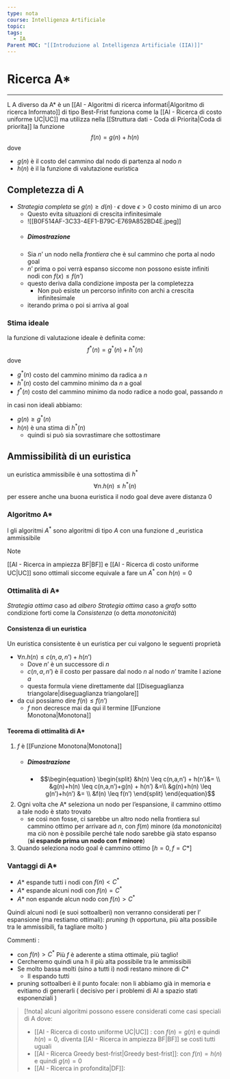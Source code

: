 ```yaml
---
type: nota
course: Intelligenza Artificiale
topic: 
tags:
  - IA
Parent MOC: "[[Introduzione al Intelligenza Artificiale (IIA)]]"
---
```


# Ricerca A* 
---
L A diverso da A* è un [[AI - Algoritmi di ricerca informati|Algoritmo di ricerca Informato]] di tipo Best-Frist  funziona come la [[AI - Ricerca di costo uniforme UC|UC]] ma utilizza nella [[Struttura dati - Coda di Priorita|Coda di priorita]] la funzione $$f(n) = g(n)+h(n)$$
dove
- $g(n)$ è il costo del cammino dal nodo di partenza al nodo $n$
- $h(n)$ è il la funzione di valutazione euristica



## Completezza di A
- _Strategia completa_ se $g(n) \geq d(n) \cdot \epsilon$  dove $\epsilon >0$ costo minimo di un arco
	- Questo evita situazioni di crescita infinitesimale 
	- ![[B0F514AF-3C33-4EF1-B79C-E769A852BD4E.jpeg]]
	- ##### Dimostrazione 
	- Sia $n’$ un nodo nella _frontiera_  che è sul cammino che porta al nodo goal
	- $n’$ prima o poi verrà espanso siccome non possono esiste  infiniti nodi con $f(x) \leq f(n’)$
	- questo deriva dalla condizione imposta per la completezza
		- Non può esiste un percorso infinito con archi a crescita infinitesimale
	- iterando prima o poi si arriva al goal 


### Stima ideale
la funzione di valutazione ideale è definita come:
$$f^*(n)=g^*(n)+h^*(n)$$
dove 
- $g^*(n)$ costo del cammino minimo da radica a $n$
- $h^*(n)$ costo del cammino minimo da $n$ a goal
- $f^*(n)$ costo del cammino minimo da nodo radice a nodo goal, passando $n$

in casi non ideali abbiamo:
- $g(n) \geq g^*(n)$ 
- $h(n)$ è una stima di $h^*(n)$ 
	- quindi si può sia sovrastimare che sottostimare
	 
## Ammissibilità di un euristica
un euristica ammissibile è una sottostima di $h^*$	 $$\forall n.h(n) \leq h^*(n)$$
per essere anche una buona euristica il nodo goal deve avere distanza 0


### Algoritmo A*
l gli algoritmi $A^*$ sono algoritmi di tipo $A$ con una funzione d _euristica ammissibile

>[!note]
>[[AI - Ricerca in ampiezza BF|BF]] e [[AI - Ricerca di costo uniforme UC|UC]] sono ottimali siccome equivale a fare un $A^*$ con $h(n)=0$


### Ottimalità di A*
_Strategia ottima_ caso ad _albero_
_Strategia ottima_ caso a _grafo_ sotto condizione forti come la _Consistenza_ (o detta _monotonicità_)

#### Consistenza di un euristica
Un euristica consistente è un euristica per cui valgono le seguenti proprietà
- $\forall n.h(n) \leq c(n,a,n’) + h(n’)$
	- Dove $n’$ è un successore di $n$
	- $c(n,a,n’)$ è il costo per passare dal nodo $n$ al nodo $n’$ tramite l azione $a$
	- questa formula viene direttamente dal [[Diseguaglianza triangolare|diseguaglianza triangolare]]
-  da cui possiamo dire $f(n) \leq f(n’)$ 
	- $f$ non decresce mai da qui il termine [[Funzione Monotona|Monotona]]
	
	
#### Teorema di ottimalità di A*
1. $f$ è [[Funzione Monotona|Monotona]]
	- ##### Dimostrazione 
		- $$\begin{equation}
			\begin{split}
			&h(n) \leq c(n,a,n’) + h(n’)&= \\
			&g(n)+h(n) \leq c(n,a,n’)+g(n) + h(n’) &=\\
			&g(n)+h(n) \leq g(n’)+h(n’) &= \\
			&f(n) \leq f(n’)
			\end{split}
			\end{equation}$$
2. Ogni volta che A* seleziona un nodo per l’espansione, il cammino ottimo a tale nodo è stato trovato 
	- se così non fosse,  ci sarebbe un altro nodo nella frontiera sul cammino ottimo  per arrivare ad $n$, con $f(m)$ minore (da _monotonicita_)  ma ciò non è possibile perché tale nodo sarebbe già stato espanso (**si espande prima un nodo con f minore**)
3.  Quando seleziona nodo goal è cammino ottimo $[h=0, f=C*]$


### Vantaggi di A*
- $A*$ espande tutti i nodi con $f(n) <C^*$    
- $A*$ espande  alcuni nodi con $f(n) =C^*$ 
- $A*$ non espande alcun nodo con $f(n) > C^*$ 

Quindi alcuni nodi (e suoi sottoalberi) non verranno considerati per l’ espansione (ma restiamo ottimali):
	_pruning_ (h opportuna, più alta possibile tra le ammissibili, fa tagliare molto )


Commenti : 
- con $f(n) > C^*$ Più $f$ è aderente a stima ottimale, più taglio!  
- Cercheremo quindi una h il più alta possibile tra le ammissibili
-  Se molto bassa molti (sino a tutti i) nodi restano minore di $C*$ 
	- Il espando tutti 
- pruning sottoalberi è il punto focale: non li abbiamo già in memoria e evitiamo di generarli  ( decisivo per i problemi di AI a spazio stati esponenziali )


> [!nota]
>   alcuni algoritmi possono essere considerati come casi speciali di A dove:
>  - [[AI - Ricerca di costo uniforme UC|UC]] : con $f(n)= g(n)$ e quindi  $h(n) = 0$, diventa [[AI - Ricerca in ampiezza BF|BF]] se costi tutti uguali
>  - [[AI - Ricerca Greedy best-frist|Greedy best-frist]]: con $f(n)= h(n)$ e quindi  $g(n) = 0$
>  - [[AI - Ricerca in profondita|DF]]:





